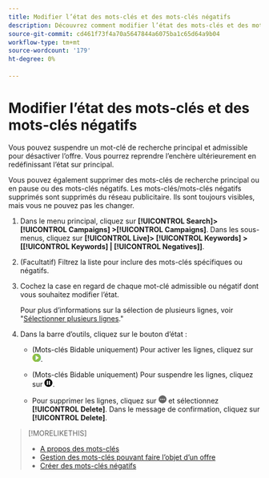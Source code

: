 ```yaml
---
title: Modifier l’état des mots-clés et des mots-clés négatifs
description: Découvrez comment modifier l’état des mots-clés et des mots-clés négatifs.
source-git-commit: cd461f73f4a70a5647844a6075ba1c65d64a9b04
workflow-type: tm+mt
source-wordcount: '179'
ht-degree: 0%

---
```


# Modifier l’état des mots-clés et des mots-clés négatifs

Vous pouvez suspendre un mot-clé de recherche principal et admissible pour désactiver l’offre. Vous pourrez reprendre l’enchère ultérieurement en redéfinissant l’état sur principal.

Vous pouvez également supprimer des mots-clés de recherche principal ou en pause ou des mots-clés négatifs. Les mots-clés/mots-clés négatifs supprimés sont supprimés du réseau publicitaire. Ils sont toujours visibles, mais vous ne pouvez pas les changer.

1. Dans le menu principal, cliquez sur **[!UICONTROL Search]> [!UICONTROL Campaigns] >[!UICONTROL Campaigns]**. Dans les sous-menus, cliquez sur **[!UICONTROL Live]> [!UICONTROL Keywords] > \[[!UICONTROL Keywords] \| [!UICONTROL Negatives]\]**.

1. (Facultatif) Filtrez la liste pour inclure des mots-clés spécifiques ou négatifs.

1. Cochez la case en regard de chaque mot-clé admissible ou négatif dont vous souhaitez modifier l’état.

   Pour plus d’informations sur la sélection de plusieurs lignes, voir &quot;[Sélectionner plusieurs lignes](/help/search-social-commerce/common-tasks/navigation-editing-selection/multiple-rows-select.md).&quot;

1. Dans la barre d’outils, cliquez sur le bouton d’état :

   * (Mots-clés Bidable uniquement) Pour activer les lignes, cliquez sur ![Activer](/help/search-social-commerce/assets/activate.png "Activer").

   * (Mots-clés Bidable uniquement) Pour suspendre les lignes, cliquez sur ![Pause](/help/search-social-commerce/assets/pause.png "Pause").

   * Pour supprimer les lignes, cliquez sur ![Plus](/help/search-social-commerce/assets/more.png "Plus") et sélectionnez **[!UICONTROL Delete]**. Dans le message de confirmation, cliquez sur **[!UICONTROL Delete]**.

>[!MORELIKETHIS]
>
>* [A propos des mots-clés](keyword-about.md)
>* [Gestion des mots-clés pouvant faire l’objet d’un offre](keyword-manage.md)
>* [Créer des mots-clés négatifs](keyword-negative-create.md)

